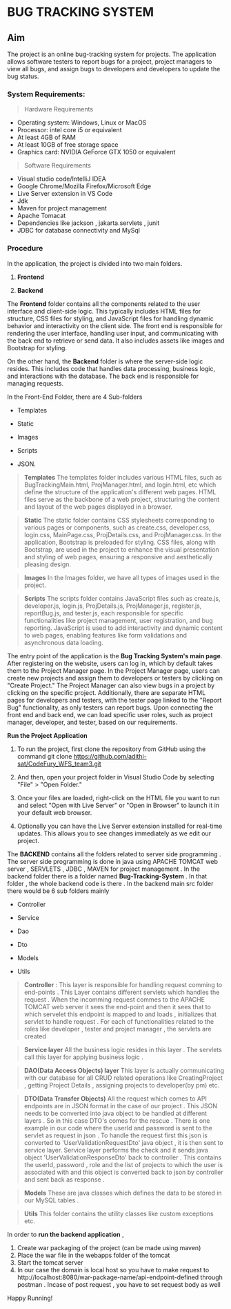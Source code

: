 

# BUG TRACKING SYSTEM

## Aim

The project is an online bug-tracking system for projects. The application allows software testers to report bugs for a project, project managers to view all bugs, and assign bugs to developers and developers to update the bug status.

### System Requirements:

 >Hardware Requirements

-   Operating system: Windows, Linux or MacOS
-   Processor: intel core i5 or equivalent
-   At least 4GB of RAM
-   At least 10GB of free storage space
-   Graphics card: NVIDIA GeForce GTX 1050 or equivalent

>Software Requirements

-   Visual studio code/IntelliJ IDEA
-   Google Chrome/Mozilla Firefox/Microsoft Edge
-   Live Server extension in VS Code
-   Jdk
-   Maven for project management
-   Apache Tomacat
-   Dependencies like jackson , jakarta.servlets , junit
-   JDBC for database connectivity and MySql

### Procedure

In the application, the project is divided into two main folders.

1. **Frontend**

2. **Backend**

The **Frontend** folder contains all the components related to the user interface and client-side logic. This typically includes HTML files for structure, CSS files for styling, and JavaScript files for handling dynamic behavior and interactivity on the client side. The front end is responsible for rendering the user interface, handling user input, and communicating with the back end to retrieve or send data. It also includes assets like images and Bootstrap for styling.

On the other hand, the **Backend** folder is where the server-side logic resides. This includes code that handles data processing, business logic, and interactions with the database. The back end is responsible for managing requests.

In the Front-End Folder, there are 4 Sub-folders

- Templates

- Static

- Images

- Scripts

- JSON.

> **Templates** 
 The templates folder includes various HTML files, such as BugTrackingMain.html, ProjManager.html, and login.html, etc which define the structure of the application's different web pages. HTML files serve as the backbone of a web project, structuring the content and layout of the web pages displayed in a browser.
 
> **Static**
The static folder contains CSS stylesheets corresponding to various pages or components, such as create.css, developer.css, login.css, MainPage.css, ProjDetails.css, and ProjManager.css. In the application, Bootstrap is preloaded for styling.
CSS files, along with Bootstrap, are used in the project to enhance the visual presentation and styling of web pages, ensuring a responsive and aesthetically pleasing design.

>**Images**
In the Images folder, we have all types of images used in the project.

>**Scripts**
The scripts folder contains JavaScript files such as create.js, developer.js, login.js, ProjDetails.js, ProjManager.js, register.js, reportBug.js, and tester.js, each responsible for specific functionalities like project management, user registration, and bug reporting.
JavaScript is used to add interactivity and dynamic content to web pages, enabling features like form validations and asynchronous data loading.

The entry point of the application is the **Bug Tracking System's main page**. After registering on the website, users can log in, which by default takes them to the Project Manager page. In the Project Manager page, users can create new projects and assign them to developers or testers by clicking on "Create Project." The Project Manager can also view bugs in a project by clicking on the specific project. Additionally, there are separate HTML pages for developers and testers, with the tester page linked to the "Report Bug" functionality, as only testers can report bugs. Upon connecting the front end and back end, we can load specific user roles, such as project manager, developer, and tester, based on our requirements.

**Run the Project Application**
1. To run the project, first clone the repository from GitHub using the command git clone  https://github.com/adithi-sat/CodeFury_WFS_team3.git

2. And then, open your project folder in Visual Studio Code by selecting "File" > "Open Folder."

3. Once your files are loaded, right-click on the HTML file you want to run and select "Open with Live Server" or "Open in Browser" to launch it in your default web browser.

4. Optionally you can have the Live Server extension installed for real-time updates. This allows you to see changes immediately as we edit our project.

The **BACKEND** contains all the folders related to server side programming . The server side programming is done in java using APACHE TOMCAT web server , SERVLETS , JDBC , MAVEN for project management . 
In the backend folder there is a folder named **Bug-Tracking-System** . In that folder , the whole backend code is there . In the backend main src folder there would be 6 sub folders mainly

- Controller

- Service

- Dao

- Dto

- Models

- Utils

>**Controller** :
This layer is responsible for handling request comming to end-points . This Layer contains different servlets which handles the request . When the incomming request commes to the APACHE TOMCAT web server it sees the end-point and then it sees that to which servelet this endpoint is mapped to and loads , initializes that servlet to handle request . For each of functionalities related to the roles like developer , tester and project manager , the servlets are created

>**Service layer**
All the business logic resides in this layer . The servlets call this layer for applying business logic .

>**DAO(Data Access Objects) layer**
This layer is actually communicating with our database for all CRUD related operations like CreatingProject , getting Project Details , assigning projects to developer(by pm) etc.

>**DTO(Data Transfer Objects)**
All the request which comes to API endpoints are in JSON format in the case of our project . This JSON needs to be converted into java object to be handled at different layers . So in this case DTO's comes for the rescue . There is one example in our code where the userId and password is sent to the servlet as request in json . To handle the request first this json is converted to 'UserValidationRequestDto' java object , it is then sent to service layer. Service layer performs the check and it sends java object 'UserValidationResponseDto' back to controller . This contains the userId, password , role and the list of projects to which the user is associated with and this object is converted back to json by controller and sent back as response .

>**Models**
These are java classes which defines the data to be stored in our MySQL tables .

>**Utils**
This folder contains the utility classes like custom exceptions etc.

In order to **run the backend application** , 

1. Create war packaging of the project (can be made using maven)
2. Place the war file in the webapps folder of the tomcat
3. Start the tomcat server
4. In our case the domain is local host so you have to make request to http://localhost:8080/war-package-name/api-endpoint-defined through postman . Incase of post request , you have to set request body as well

Happy Running!
